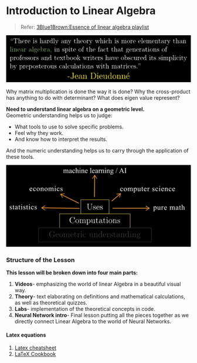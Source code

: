 # Introduction to Linear Algebra

> Refer: [3Blue1Brown:Essence of linear algebra playlist](https://www.youtube.com/playlist?list=PLZHQObOWTQDPD3MizzM2xVFitgF8hE_ab)

![](images/1.PNG)

Why matrix multiplication is done the way it is done? Why the cross-product has anything to do with determinant? What does eigen value represent?

__Need to understand linear algebra on a geometric level.__  
Geometric understanding helps us to judge:
- What tools to use to solve specific problems.
- Feel why they work.
- And know how to interpret the results.

And the numeric understanding helps us to carry through the application of these tools. 

![](images/2.PNG)

### Structure of the Lesson

__This lesson will be broken down into four main parts:__

1. __Videos__- emphasizing the world of linear Algebra in a beautiful visual way.  
2. __Theory__- text elaborating on definitions and mathematical calculations, as well as theoretical quizzes. 
3. __Labs__- implementation of the theoretical concepts in code. 
4. __Neural Network intro__- Final lesson putting all the pieces together as we directly connect Linear Algebra to the world of Neural Networks. 

#### Latex equations

1. [Latex cheatsheet](https://www.authorea.com/users/77723/articles/110898-how-to-write-mathematical-equations-expressions-and-symbols-with-latex-a-cheatsheet)
2. [LaTeX Cookbook](http://www.personal.ceu.hu/tex/cookbook.html#inline)



